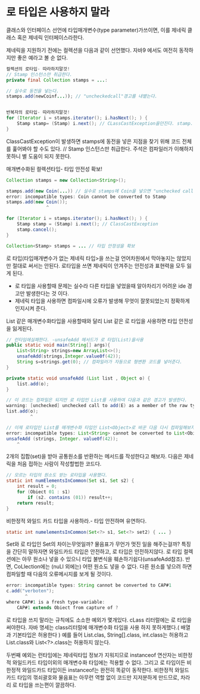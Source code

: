# 로 타입은 사용하지 말라

클래스와 인터페이스 선언에 타입매개변수(type parameter)가쓰이면, 이를 제네릭 클래스 혹은 제네릭 인터페이스라한다.

제네릭을 지원하기 전에는 컬렉션을 다음과 같이 선언했다. 자바9 에서도 여전히 동작하지만 좋은 예라고 볼 순 없다.
~~~java
컬렉션의 로타입- 따라하지말것!
// Stamp 인스턴스만 취급한다.
private final Collection stamps = ...:

// 실수로 동전을 넣는다.
stamps.add(newCoinf...)); // "uncheckedcall"경고를 내뱉는다.


반복자의 로타입- 따라하지말것!
for (Iterator i = stamps.iterator(); i.hasNext(); ) {
    Stamp stamp= (Stamp) i.next(); // CLassCastException을던진다. stamp. cancel();
}
~~~

ClassCastException이 발생하면 stamps에 동전을 넣은 지점을 찾기 위해 코드 전체를 훑어봐야 할 수도 있다. 
// Stamp 인스턴스만 취급한다. 주석은 컴파일러가 이해하지 못하니 별 도움이 되지 못한다.


매개변수화된 컬렉션타입- 타입 안전성 확보!
~~~java
Collection stamps = new Collection<String>();

stamps.add(new Coin(...)) // 실수로 stamps에 Coin을 넣으면 "unchecked call" 경고를 발생시킨다.
error: incompatible types: Coin cannot be converted to Stamp
stamps.add(new Coin());
               ^

for (Iterator i = stamps.iterator(); i.hasNext(); ) {
    Stamp stamp = (Stamp) i.next(); // ClassCastException
    stamp.cancel();
}

Collection<Stamp> stamps = ... // 타입 안정성을 확보
~~~

로 타입(타입매개변수가 없는 제네릭 타입>을 쓰는걸 언어차원에서 막아놓지는 않았지만 절대로 써서는 안된다. 로타입을 쓰면 제네릭이 안겨주는 안전성과 표현력을 모두 잃게 된다. 
- 로 타입을 사용할때 문제는 실수라 다른 타입을 넣었을때 알아차리기 어려운 ide 경고만 발생한다는 것 이다.
- 제네릭 타입을 사용하면 컴파일시에 오류가 발생해 무엇이 잘못되었는지 정확하게 인지시켜 준다.

List<Object> 같은 매개변수화타입을 사용할때와 달리 List 같은 로 타입을 사용하면 타입 안전성을 잃게된다.

~~~java
// 런타임에실패한다. -unsafeAdd 메서드가 로 타입(List)을사용
public static void main(String[] args){
    List<String> strings=new ArrayList<>();
    unsafeAdd(strings,Integer.value0f(42));
    String s=strings.get(0); // 컴파일러가 자동으로 형변환 코드를 넣어준다.
}

private static void unsafeAdd (List list , Object o) {
    list.add(o); 
}

// 이 코드는 컴파일은 되지만 로 타입인 List를 사용하여 다음과 같은 경고가 발생한다.
warning: [unchecked] unchecked call to add(E) as a member of the raw type List
list.add(o);
         ^

// 이제 로타입인 List를 매개변수화 타입인 List<Object>로 바꾼 다음 다시 컴파일해보자. 이번에는 다음 오류메시지가 출력되며 컴파일조차 되지않는다.
error: incompatible types: List<String> cannot be converted to List<Obiect>
unsafeAdd (strings, Integer. value0f(42));
    ^
~~~


2개의 집합(set)을 받아 공통원소를 반환하는 메서드를 작성한다고 해보자.
다음은 제네릭을 처음 접하는 사람이 작성할법한 코드다.
~~~java
// 모르는 타입의 원소도 받는 로타입을 사용했다.
static int numElementsInCommon(Set s1, Set s2) {
    int result = 0;
    for (Obiect 01 : s1)
        if (s2. contains (01)) result++;
    return result;
}
~~~

비한정적 와일드 카드 타입을 사용하라.- 타입 안전하며 유연하다.
~~~java
static int numelementsInCommon(Set<?> s1, Set<?> set2) { ... }
~~~

Set<?>와 로 타입인 Set의 차이는무엇일까? 물음표가 무언가 멋진 일을 해주는걸까?
특징을 간단히 말하자면 와일드카드 타입은 안전하고, 로 타입은 안전하지않다.
로 타입 컬렉션에는 아무 원소나 넣을 수 있으니 타입 불변식을 훼손하기쉽다(unsafeAdd참조).
반면, CoLlection<?>에는 (nuLl 외에는) 어떤 원소도 넣을 수 없다. 
다른 원소를 넣으려 하면 컴파일할 때 다음의 오류메시지를 보게 될 것이다.
~~~java
error: incompatible types: String cannot be converted to CAP#1
c.add("verboten");
       ^
where CAP#1 is a fresh type-variable: 
    CAP#1 extends Obiect from capture of ?
~~~

로 타입을 쓰지 말라는 규칙에도 소소한 예외가 몇개있다. 
cLass 리터럴에는 로 타입을 써야한다. 자바 명세는 class리터럴에 매개변수화 타입을 사용 하지 못하게했다.( 배열과 기본타입은 허용한다 ) 
예를 들어 List.clas, String[].class, int.class는 허용하고 List<String>.class와 List<?>.class는 허용하지 않는다.

두번째 예외는 런타임에는 제네릭타입 정보가 지워지므로 instanceof 연산자는 비한정적 와일드카드 타입이외의 매개변수화 타입에는 적용할 수 없다. 
그리고 로 타입이든 비한정적 와일드카드 타입이든 instanceof는 완전히 똑같이 동작한다. 
비한정적 와일드카드 타입의 꺾쇠괄호와 물음표는 아무런 역할 없이 코드만 지저분하게 만드므로, 차라리 로 타입을 쓰는편이 깔끔하다.
